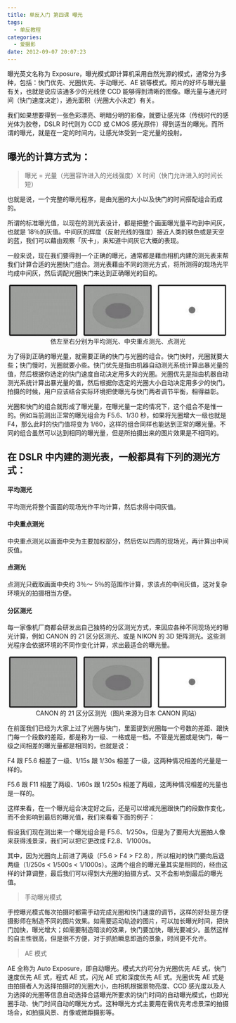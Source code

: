 ```yaml
---
title: 单反入门 第四课 曝光
tags:
  - 单反教程
categories:
  - 爱摄影
date: 2012-09-07 20:07:23
---
```


曝光英文名称为 Exposure，曝光模式即计算机采用自然光源的模式，通常分为多种，包括：快门优先、光圈优先、手动曝光、AE 锁等模式。照片的好坏与曝光量有关，也就是说应该通多少的光线使 CCD 能够得到清晰的图像。曝光量与通光时间（快门速度决定），通光面积（光圈大小决定）有关。

我们如果想要得到一张色彩漂亮、明暗分明的影像，就要让感光体（传统时代的感光体为胶卷，DSLR 时代则为 CCD 或 CMOS 感光原件）得到适当的曝光。而所谓的曝光，就是在一定的时间内，让感光体受到一定光量的投射。

## 曝光的计算方式为：

> 曝光 = 光量（光圈容许进入的光线强度）X 时间（快门允许进入的时间长短）

也就是说，一个完整的曝光程序，是由光圈的大小以及快门的时间搭配组合而成的。

所谓的标准曝光值，以现在的测光表设计，都是把整个画面曝光量平均到中间灰，也就是 18％的灰值。中间灰的辉度（反射光线的强度）接近人类的肤色或是天空的蓝，我们可以藉由观察「灰卡」，来知道中间灰它大概的表现。

一般来说，现在我们要得到一个正确的曝光，通常都是藉由相机内建的测光表来帮我们计算合适的光圈快门组合。测光表藉由不同的测光方式，将所测得的现场光平均成中间灰，然后调配光圈快门来达到正确曝光的目的。

![](/images/SLR_fourth1.jpg)<p align="center" style="line-height: initial; margin-top: -20px;">依左至右分别为平均测光、中央重点测光、点测光</p>

为了得到正确的曝光量，就需要正确的快门与光圈的组合。快门快时，光圈就要大些；快门慢时，光圈就要小些。快门优先是指由机器自动测光系统计算出暴光量的值，然后根据你选定的快门速度自动决定用多大的光圈。光圈优先是指由机器自动测光系统计算出暴光量的值，然后根据你选定的光圈大小自动决定用多少的快门。拍摄的时候，用户应该结合实际环境把使曝光与快门两者调节平衡，相得益彰。

光圈和快门的组合就形成了曝光量，在曝光量一定的情况下，这个组合不是惟一的。例如当前测出正常的曝光组合为 F5.6、1/30 秒，如果将光圈增大一级也就是 F4，那么此时的快门值将变为 1/60，这样的组合同样也能达到正常的曝光量。不同的组合虽然可以达到相同的曝光量，但是所拍摄出来的图片效果是不相同的。

## 在 DSLR 中内建的测光表，一般都具有下列的测光方式：

#### 平均测光

平均测光将整个画面的现场光作平均计算，然后求得中间灰值。

#### 中央重点测光

中央重点测光以画面中央为主要加权部分，然后佐以四周的现场光，再计算出中间灰值。

#### 点测光

点测光只截取画面中央约 3％～ 5％的范围作计算，求该点的中间灰值，这对复杂环境光的拍摄相当方便。

#### 分区测光

每一家像机厂商都会研发出自己独特的分区测光方式，来因应各种不同现场光的曝光计算，例如 CANON 的 21 区分区测光、或是 NIKON 的 3D 矩阵测光。这些测光程序会依据环境的不同作变化计算，求出最适合的曝光量。

![](/images/SLR_fourth1.jpg)<p align="center" style="line-height: initial; margin-top: -20px;">CANON 的 21 区分区测光（图片来源为日本 CANON 网站）</p>

在前面我们已经为大家上过了光圈与快门，里面提到光圈每一个号数的差距、跟快门每一个段数的差距，都是称为一级、一格或是一档。不管是光圈或是快门，每一级之间相差的曝光量都是相同的，也就是说：

F4 跟 F5.6 相差了一级、1/15s 跟 1/30s 相差了一级，这两种情况相差的光量是一样的。

F5.6 跟 F11 相差了两级、1/60s 跟 1/250s 相差了两级，这两种情况相差的光量也是一样的。

这样来看，在一个曝光组合决定好之后，还是可以增减光圈跟快门的段数作变化，而不会影响到最后的曝光值，我们来看看下面的例子：

假设我们现在测出来一个曝光组合是 F5.6、1/250s，但是为了要用大光圈拍人像来获得浅景深，我们可以把它更改成 F2.8、1/1000s。

其中，因为光圈向上前进了两级（F5.6 > F4 > F2.8），所以相对的快门要向后退两级（1/250s < 1/500s < 1/1000s）。这两个组合的曝光量其实是相同的，经由这样的计算调整，最后我们可以得到大光圈的拍摄方式、又不会影响到最后的曝光值。

> 手动曝光模式

手控曝光模式每次拍摄时都需手动完成光圈和快门速度的调节，这样的好处是方便摄影师在制造不同的图片效果。如需要运动轨迹的图片，可以加长曝光时间，把快门加快，曝光增大；如需要制造暗淡的效果，快门要加快，曝光要减少。虽然这样的自主性很高，但是很不方便，对于抓拍瞬息即逝的景象，时间更不允许。

> AE 模式

AE 全称为 Auto Exposure，即自动曝光。模式大约可分为光圈优先 AE 式，快门速度优先 AE 式，程式 AE 式，闪光 AE 式和深度优先 AE 式。光圈优先 AE 式是由拍摄者人为选择拍摄时的光圈大小，由相机根据景物亮度、CCD 感光度以及人为选择的光圈等信息自动选择合适曝光所要求的快门时间的自动曝光模式，也即光圈手动、快门时间自动的曝光方式。这种曝光方式主要用在需优先考虑景深的拍摄场合，如拍摄风景、肖像或微距摄影等。
